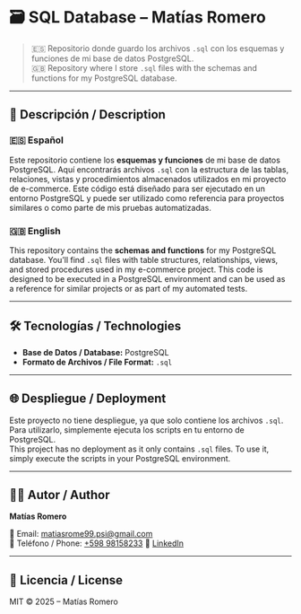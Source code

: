 # 🗃️ SQL Database – Matías Romero

> 🇪🇸 Repositorio donde guardo los archivos `.sql` con los esquemas y funciones de mi base de datos PostgreSQL.  
> 🇬🇧 Repository where I store `.sql` files with the schemas and functions for my PostgreSQL database.

------------------------------------------------------------------

## 📌 Descripción / Description

### 🇪🇸 Español
Este repositorio contiene los **esquemas y funciones** de mi base de datos PostgreSQL. Aquí encontrarás archivos `.sql` con la estructura de las tablas, relaciones, vistas y procedimientos almacenados utilizados en mi proyecto de e-commerce. Este código está diseñado para ser ejecutado en un entorno PostgreSQL y puede ser utilizado como referencia para proyectos similares o como parte de mis pruebas automatizadas.

### 🇬🇧 English
This repository contains the **schemas and functions** for my PostgreSQL database. You’ll find `.sql` files with table structures, relationships, views, and stored procedures used in my e-commerce project. This code is designed to be executed in a PostgreSQL environment and can be used as a reference for similar projects or as part of my automated tests.

------------------------------------------------------------------

## 🛠 Tecnologías / Technologies

- **Base de Datos / Database:** PostgreSQL  
- **Formato de Archivos / File Format:** `.sql`

------------------------------------------------------------------

## 🌐 Despliegue / Deployment

Este proyecto no tiene despliegue, ya que solo contiene los archivos `.sql`. Para utilizarlo, simplemente ejecuta los scripts en tu entorno de PostgreSQL.  
This project has no deployment as it only contains `.sql` files. To use it, simply execute the scripts in your PostgreSQL environment.

------------------------------------------------------------------

## 👨‍💻 Autor / Author 

**Matías Romero**

📧 Email: [matiasrome99.psi@gmail.com](mailto:matiasrome99.psi@gmail.com)  
📱 Teléfono / Phone: [+598 98158233](https://wa.me/59898158233)
🔗 [LinkedIn](https://www.linkedin.com/in/matias-romero-qa-testing/)

------------------------------------------------------------------

## 📃 Licencia / License

MIT © 2025 – Matías Romero
